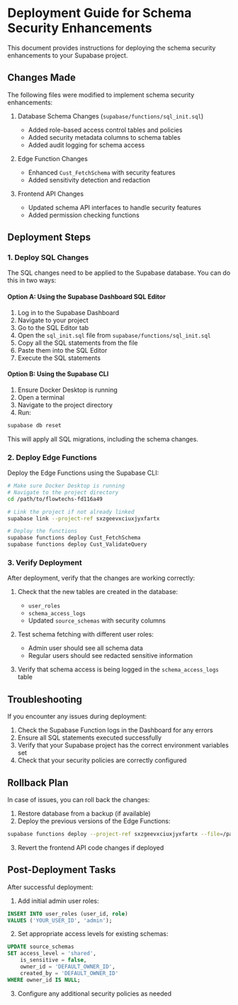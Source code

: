 # Deployment Guide for Schema Security Enhancements

This document provides instructions for deploying the schema security enhancements to your Supabase project.

## Changes Made

The following files were modified to implement schema security enhancements:

1. Database Schema Changes (`supabase/functions/sql_init.sql`)
   - Added role-based access control tables and policies
   - Added security metadata columns to schema tables
   - Added audit logging for schema access

2. Edge Function Changes
   - Enhanced `Cust_FetchSchema` with security features
   - Added sensitivity detection and redaction

3. Frontend API Changes
   - Updated schema API interfaces to handle security features
   - Added permission checking functions

## Deployment Steps

### 1. Deploy SQL Changes

The SQL changes need to be applied to the Supabase database. You can do this in two ways:

#### Option A: Using the Supabase Dashboard SQL Editor
1. Log in to the Supabase Dashboard
2. Navigate to your project
3. Go to the SQL Editor tab
4. Open the `sql_init.sql` file from `supabase/functions/sql_init.sql`
5. Copy all the SQL statements from the file
6. Paste them into the SQL Editor
7. Execute the SQL statements

#### Option B: Using the Supabase CLI
1. Ensure Docker Desktop is running
2. Open a terminal
3. Navigate to the project directory
4. Run:
```bash
supabase db reset
```
This will apply all SQL migrations, including the schema changes.

### 2. Deploy Edge Functions

Deploy the Edge Functions using the Supabase CLI:

```bash
# Make sure Docker Desktop is running
# Navigate to the project directory
cd /path/to/flowtechs-fd116a49

# Link the project if not already linked
supabase link --project-ref sxzgeevxciuxjyxfartx

# Deploy the functions
supabase functions deploy Cust_FetchSchema
supabase functions deploy Cust_ValidateQuery
```

### 3. Verify Deployment

After deployment, verify that the changes are working correctly:

1. Check that the new tables are created in the database:
   - `user_roles`
   - `schema_access_logs`
   - Updated `source_schemas` with security columns

2. Test schema fetching with different user roles:
   - Admin user should see all schema data
   - Regular users should see redacted sensitive information

3. Verify that schema access is being logged in the `schema_access_logs` table

## Troubleshooting

If you encounter any issues during deployment:

1. Check the Supabase Function logs in the Dashboard for any errors
2. Ensure all SQL statements executed successfully
3. Verify that your Supabase project has the correct environment variables set
4. Check that your security policies are correctly configured

## Rollback Plan

In case of issues, you can roll back the changes:

1. Restore database from a backup (if available)
2. Deploy the previous versions of the Edge Functions:
```bash
supabase functions deploy --project-ref sxzgeevxciuxjyxfartx --file=/path/to/backup/Cust_FetchSchema.ts Cust_FetchSchema
```
3. Revert the frontend API code changes if deployed

## Post-Deployment Tasks

After successful deployment:

1. Add initial admin user roles:
```sql
INSERT INTO user_roles (user_id, role)
VALUES ('YOUR_USER_ID', 'admin');
```

2. Set appropriate access levels for existing schemas:
```sql
UPDATE source_schemas 
SET access_level = 'shared', 
    is_sensitive = false,
    owner_id = 'DEFAULT_OWNER_ID',
    created_by = 'DEFAULT_OWNER_ID'
WHERE owner_id IS NULL;
```

3. Configure any additional security policies as needed